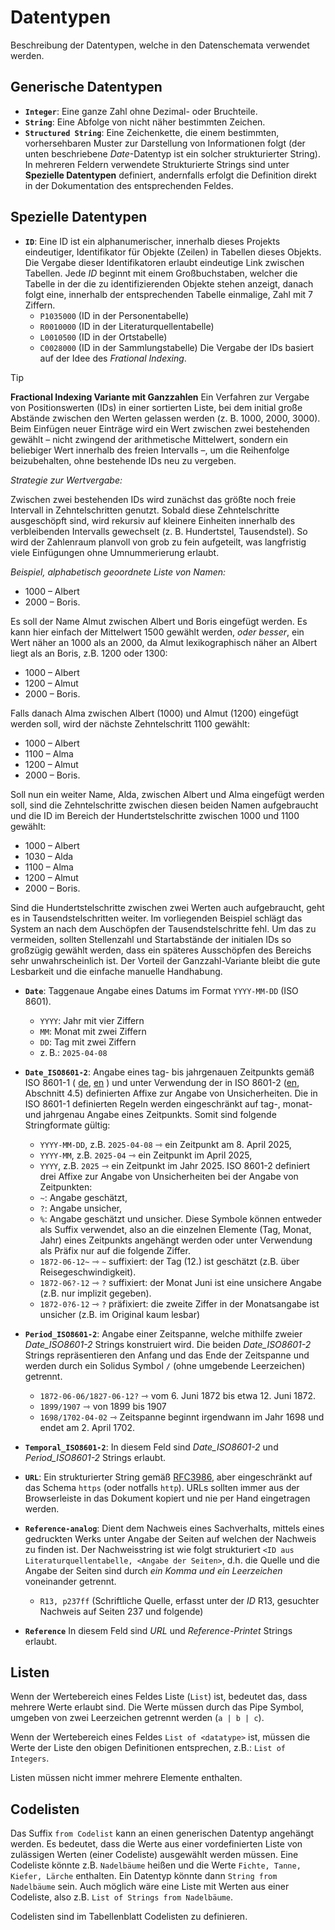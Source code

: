 # Datentypen

Beschreibung der Datentypen, welche in den Datenschemata verwendet werden.

## Generische Datentypen

- **`Integer`**: Eine ganze Zahl ohne Dezimal- oder Bruchteile.
- **`String`**: Eine Abfolge von nicht näher bestimmten Zeichen.
- **`Structured String`**: Eine Zeichenkette, die einem bestimmten, vorhersehbaren Muster zur Darstellung von Informationen folgt (der unten beschriebene _Date_-Datentyp ist ein solcher strukturierter String). In mehreren Feldern verwendete Strukturierte Strings sind unter **Spezielle Datentypen** definiert, andernfalls erfolgt die Definition direkt in der Dokumentation des entsprechenden Feldes.

## Spezielle Datentypen

- **`ID`**: Eine ID ist ein alphanumerischer, innerhalb dieses Projekts eindeutiger, Identifikator für Objekte (Zeilen) in Tabellen dieses Objekts. Die Vergabe dieser Identifikatoren erlaubt eindeutige Link zwischen Tabellen. Jede *ID* beginnt mit einem Großbuchstaben, welcher die Tabelle in der die zu identifizierenden Objekte stehen anzeigt, danach folgt eine, innerhalb der entsprechenden Tabelle einmalige, Zahl mit 7 Ziffern.
	- `P1035000` (ID in der Personentabelle)
	- `R0010000` (ID in der Literaturquellentabelle)
	- `L0010500` (ID in der Ortstabelle)
    - `C0028000` (ID in der Sammlungstabelle)
Die Vergabe der IDs basiert auf der Idee des _Frational Indexing_.

> [!TIP]
> **Fractional Indexing Variante mit Ganzzahlen**
> Ein Verfahren zur Vergabe von Positionswerten (IDs) in einer sortierten Liste, bei dem initial große Abstände zwischen den Werten gelassen werden (z. B. 1000, 2000, 3000). Beim Einfügen neuer Einträge wird ein Wert zwischen zwei bestehenden gewählt – nicht zwingend der arithmetische Mittelwert, sondern ein beliebiger Wert innerhalb des freien Intervalls –, um die Reihenfolge beizubehalten, ohne bestehende IDs neu zu vergeben.
>
> _Strategie zur Wertvergabe:_
>
> Zwischen zwei bestehenden IDs wird zunächst das größte noch freie Intervall in Zehntelschritten genutzt. Sobald diese Zehntelschritte ausgeschöpft sind, wird rekursiv auf kleinere Einheiten innerhalb des verbleibenden Intervalls gewechselt (z. B. Hundertstel, Tausendstel). So wird der Zahlenraum planvoll von grob zu fein aufgeteilt, was langfristig viele Einfügungen ohne Umnummerierung erlaubt.
>
> _Beispiel, alphabetisch geoordnete Liste von Namen:_
> - 1000 – Albert
> - 2000 – Boris.
>
> Es soll der Name Almut zwischen Albert und Boris eingefügt werden.
> Es kann hier einfach der Mittelwert 1500 gewählt werden, _oder besser_, ein Wert näher an 1000 als an 2000, da Almut lexikographisch näher an Albert liegt als an Boris, z.B. 1200 oder 1300:
> - 1000 – Albert
> - 1200 – Almut
> - 2000 – Boris.
>
> Falls danach Alma zwischen Albert (1000) und Almut (1200) eingefügt werden soll, wird der nächste Zehntelschritt 1100 gewählt:
> - 1000 – Albert
> - 1100 – Alma
> - 1200 – Almut
> - 2000 – Boris.
>
> Soll nun ein weiter Name, Alda, zwischen Albert und Alma eingefügt werden soll, sind die Zehntelschritte zwischen diesen beiden Namen aufgebraucht und die ID im Bereich der Hundertstelschritte zwischen 1000 und 1100 gewählt:
> - 1000 – Albert
> - 1030 – Alda
> - 1100 – Alma
> - 1200 – Almut
> - 2000 – Boris.
>
> Sind die Hundertstelschritte zwischen zwei Werten auch aufgebraucht, geht es in Tausendstelschritten weiter. Im vorliegenden Beispiel schlägt das System an nach dem Auschöpfen der Tausendstelschritte fehl. Um das zu vermeiden, sollten Stellenzahl und Startabstände der initialen IDs so großzügig gewählt werden, dass ein späteres Ausschöpfen des Bereichs sehr unwahrscheinlich ist. Der Vorteil der Ganzzahl-Variante bleibt die gute Lesbarkeit und die einfache manuelle Handhabung.


- **`Date`**: Taggenaue Angabe eines Datums im Format `YYYY-MM-DD` (ISO 8601).
	- `YYYY`: Jahr mit vier Ziffern
	- `MM`: Monat mit zwei Ziffern
	- `DD`: Tag mit zwei Ziffern    
	- z. B.: `2025-04-08`

- **`Date_ISO8601-2`**: 
	Angabe eines tag- bis jahrgenauen Zeitpunkts gemäß ISO 8601-1 ( [de](https://katalog.slub-dresden.de/id/211-DE30087040), [en](https://katalog.slub-dresden.de/id/211-IX30556316) ) und unter Verwendung der in ISO 8601-2 ([en](https://katalog.slub-dresden.de/id/211-IX30556317), Abschnitt 4.5) definierten Affixe zur Angabe von Unsicherheiten. 
	Die in ISO 8601-1 definierten Regeln werden eingeschränkt auf tag-, monat- und jahrgenau Angabe eines Zeitpunkts. Somit sind folgende Stringformate gültig:
	- `YYYY-MM-DD`, z.B. `2025-04-08` ⇾ ein Zeitpunkt am 8. April 2025,
	- `YYYY-MM`, z.B. `2025-04` ⇾ ein Zeitpunkt im April 2025,
	- `YYYY`, z.B. `2025` ⇾ ein Zeitpunkt im Jahr 2025.
	ISO 8601-2 definiert drei Affixe zur Angabe von Unsicherheiten bei der Angabe von Zeitpunkten:
	- `~`: Angabe geschätzt,
	- `?`: Angabe unsicher,
	- `%`: Angabe geschätzt und unsicher.
	Diese Symbole können entweder als Suffix verwendet, also an die einzelnen Elemente (Tag, Monat, Jahr) eines Zeitpunkts angehängt werden oder unter Verwendung als Präfix nur auf die folgende Ziffer.
	- `1872-06-12~` ⇾ `~` suffixiert: der Tag (12.) ist geschätzt (z.B. über Reisegeschwindigkeit). 
	- `1872-06?-12` ⇾ `?` suffixiert: der Monat Juni ist eine unsichere Angabe (z.B. nur implizit gegeben).
	- `1872-0?6-12` ⇾ `?` präfixiert: die zweite Ziffer in der Monatsangabe ist unsicher (z.B. im Original kaum lesbar)
	
- **`Period_ISO8601-2`**: Angabe einer Zeitspanne, welche mithilfe zweier *Date_ISO8601-2* Strings konstruiert wird. Die beiden *Date_ISO8601-2* Strings repräsentieren den Anfang und das Ende der Zeitspanne und werden durch ein Solidus Symbol `/` (ohne umgebende Leerzeichen) getrennt.
	- `1872-06-06/1827-06-12?` ⇾ vom 6. Juni 1872 bis etwa 12. Juni 1872.
	- `1899/1907` ⇾ von 1899 bis 1907
	- `1698/1702-04-02` ⇾ Zeitspanne beginnt irgendwann im Jahr 1698 und endet am 2. April 1702.

- **`Temporal_ISO8601-2`**: In diesem Feld sind *Date_ISO8601-2* und *Period_ISO8601-2* Strings erlaubt.
 
- **`URL`**: Ein strukturierter String gemäß [RFC3986](https://datatracker.ietf.org/doc/html/rfc3986), aber eingeschränkt auf das Schema `https` (oder notfalls `http`). URLs sollten immer aus der Browserleiste in das Dokument kopiert und nie per Hand eingetragen werden.

- **`Reference-analog`**: Dient dem Nachweis eines Sachverhalts, mittels eines gedruckten Werks unter Angabe der Seiten auf welchen der Nachweis zu finden ist. Der Nachweisstring ist wie folgt strukturiert `<ID aus Literaturquellentabelle, <Angabe der Seiten>`, d.h. die Quelle und die Angabe der Seiten sind durch *ein Komma und ein Leerzeichen* voneinander getrennt.
	-  `R13, p237ff` (Schriftliche Quelle, erfasst unter der *ID* R13, gesuchter Nachweis auf Seiten 237 und folgende)

- **`Reference`** In diesem Feld sind *URL* und *Reference-Printet*  Strings erlaubt.

## Listen

Wenn der Wertebereich eines Feldes Liste (`List`) ist, bedeutet das, dass mehrere Werte erlaubt sind. Die Werte müssen durch das Pipe Symbol, umgeben von zwei Leerzeichen getrennt werden (`a | b | c`). 

Wenn der Wertebereich eines Feldes `List of <datatype>` ist, müssen die Werte der Liste den obigen Definitionen entsprechen, z.B.: `List of Integers`.

Listen müssen nicht immer mehrere Elemente enthalten.

## Codelisten

Das Suffix `from Codelist` kann an einen generischen Datentyp angehängt werden. Es bedeutet, dass die Werte aus einer vordefinierten Liste von zulässigen Werten (einer Codeliste) ausgewählt werden müssen. Eine Codeliste könnte z.B. `Nadelbäume` heißen und die Werte `Fichte, Tanne, Kiefer, Lärche` enthalten. Ein Datentyp könnte dann `String from Nadelbäume` sein. Auch möglich wäre eine Liste mit Werten aus einer Codeliste, also z.B. `List of Strings from Nadelbäume`.

Codelisten sind im Tabellenblatt Codelisten zu definieren.

